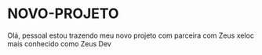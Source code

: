 # NOVO-PROJETO
Olá, pessoal estou trazendo meu novo projeto com parceira com Zeus xeloc mais conhecido como Zeus Dev
